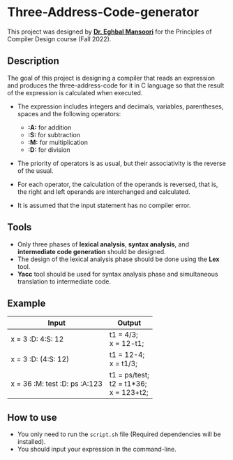 # Three-Address-Code-generator
This project was designed by [**Dr. Eghbal Mansoori**](https://ece.shirazu.ac.ir/en/~mansoori) for the Principles of Compiler Design course (Fall 2022).

## Description  
The goal of this project is designing a compiler that reads an expression and produces the three-address-code for it in C language so that the result of the expression is calculated when executed. 

* The expression includes integers and decimals, variables, parentheses, spaces and the following operators:
  - **:A:** for addition
  - **:S:** for subtraction
  - **:M:** for multiplication
  - **:D:** for division

* The priority of operators is as usual, but their associativity is the reverse of the usual.
* For each operator, the calculation of the operands is reversed, that is, the right and left operands are interchanged and calculated.
* It is assumed that the input statement has no compiler error.

## Tools
* Only three phases of **lexical analysis**, **syntax analysis**, and **intermediate code generation** should be designed.
* The design of the lexical analysis phase should be done using the **Lex** tool.
* **Yacc** tool should be used for syntax analysis phase and simultaneous translation to intermediate code.

## Example
| Input                         | Output                                          | 
| ----------------------------- |-------------------------------------------------|
| x = 3 :D: 4:S: 12             | t1 = 4/3; <br> x = 12-t1;                       |
| x = 3 :D: (4:S: 12)           | t1 = 12-4; <br> x = t1/3;                       |
| x = 36 :M: test :D: ps :A:123 | t1 = ps/test; <br> t2 = t1*36; <br> x = 123+t2; |

## How to use
* You only need to run the `script.sh` file (Required dependencies will be installed).
* You should input your expression in the command-line.
